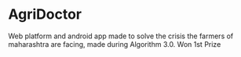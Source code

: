 # AgriDoctor
Web platform and android app made to solve the crisis the farmers of maharashtra are facing, made during Algorithm 3.0. Won 1st Prize
